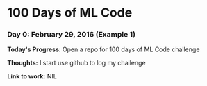 # 100 Days of ML Code

### Day 0: February 29, 2016 (Example 1)

**Today's Progress**: Open a repo for 100 days of ML Code challenge

**Thoughts:** I start use github to log my challenge

**Link to work:** NIL
<!---
### Day 1: February 30, 2016 (Example 2) 

**Today's Progress**: I've gone through many exercises on KhanAcademy.

**Thoughts** I've recently started coding, and it's a great feeling when I finally solve an algorithm challenge after a lot of attempts and hours spent.

**Link(s) to work**
[Find the Longest Word in a String](www.github.com)
--->